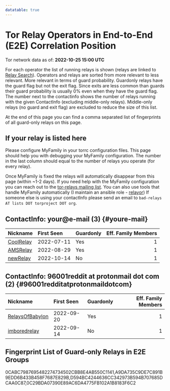 ```yaml
---
datatable: true
---
```



# Tor Relay Operators in End-to-End (E2E) Correlation Position

Tor network data as of: **2022-10-25 15:00 UTC**

For each operator the list of running relays is shown (relays are linked to [Relay Search](https://metrics.torproject.org/rs.html)).
Operators and relays are sorted from more relevant to less relevant. More relevant in terms of guard probability.
Guardonly relays have the guard flag but not the exit flag.
Since exits are less common than guards their guard probability is usually 0% even when they have the guard flag.
The number next to the contactinfo shows the number of relays running with the given ContactInfo (excluding middle-only relays).
Middle-only relays (no guard and exit flag) are excluded to reduce the size of this list.

At the end of this page you can find a comma separated list of fingerprints of all guard-only relays on this page.

## If your relay is listed here
Please configure MyFamily in your torrc configuration files.
This page should help you with debugging your MyFamily configuration. The number in the last column should equal to the number of
relays you operate (for every relay).

Once MyFamily is fixed the relays will automatically disappear from this page (within ~1-2 days).
If you need help with the MyFamily configuration you can reach out to the
[tor-relays mailing list](https://lists.torproject.org/cgi-bin/mailman/listinfo/tor-relays).
You can also use tools that handle MyFamily automatically (I maintain an ansible role - 
[relayor](https://medium.com/@nusenu/deploying-tor-relays-with-ansible-6612593fa34d))
If someone else is using your contactInfo please send an email to ```bad-relays AT lists DOT torproject DOT org```.


## ContactInfo: your@e-mail (3) {#youre-mail}

| Nickname                                                                                             | First Seen   | Guardonly   |   Eff. Family Members |
|:-----------------------------------------------------------------------------------------------------|:-------------|:------------|----------------------:|
| [CoolRelay](https://metrics.torproject.org/rs.html#details/D594BC4244636CC342973B594B707685DCAA0C87) | 2022-07-11   | Yes         |                     1 |
| [AMSRelay](https://metrics.torproject.org/rs.html#details/A9DA735C9DE7C891B9EDD6B433B458F7687E829B)  | 2022-08-29   | Yes         |                     1 |
| [newRelay](https://metrics.torproject.org/rs.html#details/9DEDA0B85B2388BE592B64598EA92414EB3E8D3B)  | 2022-10-14   | No          |                     1 |

## ContactInfo: 96001reddit at protonmail dot com (2) {#96001redditatprotonmaildotcom}

| Nickname                                                                                                   | First Seen   | Guardonly   |   Eff. Family Members |
|:-----------------------------------------------------------------------------------------------------------|:-------------|:------------|----------------------:|
| [RelaysOfBabylon](https://metrics.torproject.org/rs.html#details/0C29BDA07390E89AC6DA4775FB102A1B8183F6C2) | 2022-09-20   | Yes         |                     1 |
| [imboredrelay](https://metrics.torproject.org/rs.html#details/654B364C24573B4631C8AD7C39C161C568C04A3C)    | 2022-09-14   | No          |                     1 |


## Fingerprint List of Guard-only Relays in E2E Groups

0CABC7987695482274734502CBB8E4AB550C1141,A9DA735C9DE7C891B9EDD6B433B458F7687E829B,D594BC4244636CC342973B594B707685DCAA0C87,0C29BDA07390E89AC6DA4775FB102A1B8183F6C2